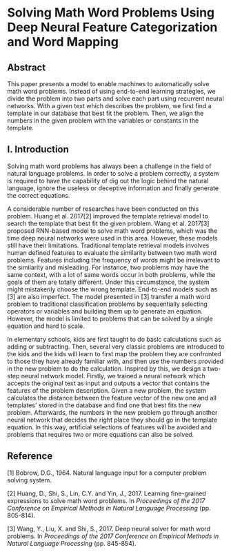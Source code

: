 # Solving Math Word Problems Using Deep Neural Feature Categorization and Word Mapping



## Abstract

This paper presents a model to enable machines to automatically solve math word problems. Instead of using end-to-end learning strategies, we divide the problem into two parts and solve each part using recurrent neural networks. With a given text which describes the problem, we first find a template in our database that best fit the problem. Then, we align the numbers in the given problem with the variables or constants in the template.

## I. Introduction

Solving math word problems has always been a challenge in the field of natural language problems. In order to solve a problem correctly, a system is required to have the capability of dig out the logic behind the natural language, ignore the useless or deceptive information and finally generate the correct equations.

A considerable number of researches have been conducted on this problem. Huang et al. 2017[2] improved the template retrieval model to search the template that best fit the given problem. Wang et al. 2017[3] proposed RNN-based model to solve math word problems, which was the time deep neural networks were used in this area. However, these models still have their limitations. Traditional template retrieval models involves human defined features to evaluate the similarity between two math word problems. Features including the frequency of words might be irrelevant to the similarity and misleading. For instance, two problems may have the same context, with a lot of same words occur in both problems, while the goals of them are totally different. Under this circumstance, the system might mistakenly choose the wrong template.  End-to-end models such as [3] are also imperfect. The model presented in [3] transfer a math word problem to traditional classification problems by sequentially selecting operators or variables and building them up to generate an equation. However, the model is limited to problems that can be solved by a single equation and hard to scale.

In elementary schools, kids are first taught to do basic calculations such as adding or subtracting. Then, several very classic problems are introduced to the kids and the kids will learn to first map the problem they are confronted to those they have already familiar with, and then use the numbers provided in the new problem to do the calculation. Inspired by this, we design a two-step neural network model. Firstly, we trained a neural network which accepts the original text as input and outputs a vector that contains the features of the problem description. Given a new problem, the system calculates the distance between the feature vector of the new one and all templates' stored in the database and find one that best fits the new problem. Afterwards, the numbers in the new problem go through another neural network that decides the right place they should go in the template equation. In this way, artificial selections of features will be avoided and problems that requires two or more equations can also be solved.



## Reference

[1] Bobrow, D.G., 1964. Natural language input for a computer problem solving system.

[2] Huang, D., Shi, S., Lin, C.Y. and Yin, J., 2017. Learning fine-grained expressions to solve math word problems. In *Proceedings of the 2017 Conference on Empirical Methods in Natural Language Processing* (pp. 805-814).

[3] Wang, Y., Liu, X. and Shi, S., 2017. Deep neural solver for math word problems. In *Proceedings of the 2017 Conference on Empirical Methods in Natural Language Processing* (pp. 845-854).

